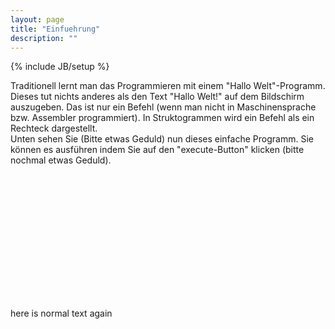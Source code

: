 ```yaml
---
layout: page
title: "Einfuehrung"
description: ""
---
```

{% include JB/setup %}

Traditionell lernt man das Programmieren mit einem "Hallo Welt"-Programm. Dieses tut nichts anderes als den Text "Hallo Welt!" auf dem Bildschirm auszugeben. Das ist nur ein Befehl (wenn man nicht in Maschinensprache bzw. Assembler programmiert). In Struktogrammen wird ein Befehl als ein Rechteck dargestellt. <br>
Unten sehen Sie (Bitte etwas Geduld) nun dieses einfache Programm. Sie k&ouml;nnen es ausführen indem Sie auf den "execute-Button" klicken (bitte nochmal etwas Geduld).

<OBJECT classid="clsid:8AD9C840-044E-11D1-B3E9-00805F499D93" WIDTH=400 HEIGHT=200  codebase="http://java.sun.com/products/plugin/1.3/jinstall-13-win32.cab#Version=1,3,0,0">
  <PARAM NAME = CODE VALUE = "struktor.Struktor.class" >
  <PARAM NAME = ARCHIVE VALUE = "struktor.jar" >
  <PARAM NAME="type" VALUE="application/x-java-applet;version=1.3">
  <PARAM NAME="scriptable" VALUE="false">
  <PARAM NAME="Preset1" VALUE="asImage">
  <PARAM NAME="enabExecute" VALUE="true">
  <PARAM NAME="load" VALUE="hallowelt.str">
  <COMMENT>
    <EMBED type="application/x-java-applet;version=1.3"  CODE="struktor.Struktor.class" archive="struktor.jar" WIDTH=400 HEIGHT=200  scriptable=false Preset1=asImage enabExecute=true load=hallowelt.str pluginspage="http://java.sun.com/products/plugin/1.3/plugin-install.html">
    </EMBED>
  </COMMENT>
</OBJECT>

here is normal text again
